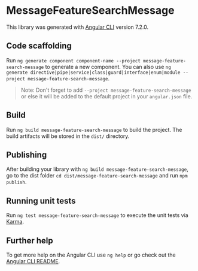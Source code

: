 # MessageFeatureSearchMessage

This library was generated with [Angular CLI](https://github.com/angular/angular-cli) version 7.2.0.

## Code scaffolding

Run `ng generate component component-name --project message-feature-search-message` to generate a new component. You can also use `ng generate directive|pipe|service|class|guard|interface|enum|module --project message-feature-search-message`.

> Note: Don't forget to add `--project message-feature-search-message` or else it will be added to the default project in your `angular.json` file.

## Build

Run `ng build message-feature-search-message` to build the project. The build artifacts will be stored in the `dist/` directory.

## Publishing

After building your library with `ng build message-feature-search-message`, go to the dist folder `cd dist/message-feature-search-message` and run `npm publish`.

## Running unit tests

Run `ng test message-feature-search-message` to execute the unit tests via [Karma](https://karma-runner.github.io).

## Further help

To get more help on the Angular CLI use `ng help` or go check out the [Angular CLI README](https://github.com/angular/angular-cli/blob/master/README.md).
